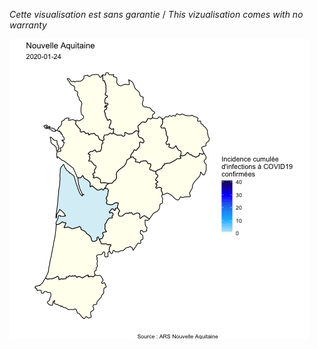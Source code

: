 *Cette visualisation est sans garantie* /
*This vizualisation comes with no warranty*


![Demo](COVID19_NouvAqui_13mars.gif)

